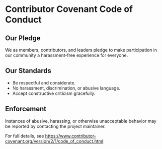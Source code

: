 # Contributor Covenant Code of Conduct

## Our Pledge

We as members, contributors, and leaders pledge to make participation in our community a harassment-free experience for everyone.

## Our Standards

- Be respectful and considerate.
- No harassment, discrimination, or abusive language.
- Accept constructive criticism gracefully.

## Enforcement

Instances of abusive, harassing, or otherwise unacceptable behavior may be reported by contacting the project maintainer.

For full details, see https://www.contributor-covenant.org/version/2/1/code_of_conduct.html
